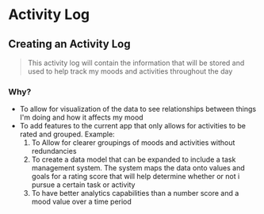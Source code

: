 # Activity Log

## Creating an Activity Log 
> This activity log will contain the information that will be stored and used to help track my moods and activities throughout the day

### Why? 
- To allow for visualization of the data to see relationships between things I'm doing and how it affects my mood
- To add features to the current app that only allows for activities to be rated and grouped. Example:
    1. To Allow for clearer groupings of moods and activities without redundancies
    2. To create a data model that can be expanded to include a task management system. The system maps the data onto values and goals for a rating score that will help determine whether or not i pursue a certain task or activity 
    3. To have better analytics capabilities than a number score and a mood value over a time period 